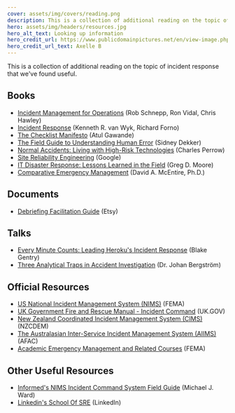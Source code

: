 ```yaml
---
cover: assets/img/covers/reading.png
description: This is a collection of additional reading on the topic of incident response that we've found useful.
hero: assets/img/headers/resources.jpg
hero_alt_text: Looking up information
hero_credit_url: https://www.publicdomainpictures.net/en/view-image.php?image=151506&picture=young-woman-my-computer
hero_credit_url_text: Axelle B
---
```


This is a collection of additional reading on the topic of incident response that we've found useful.

## Books

* [Incident Management for Operations](https://learning.oreilly.com/library/view/~/9781491917619/) (Rob Schnepp, Ron Vidal, Chris Hawley)
* [Incident Response](https://learning.oreilly.com/library/view/~/0596001304/) (Kenneth R. van Wyk, Richard Forno)
* [The Checklist Manifesto](http://atulgawande.com/book/the-checklist-manifesto/) (Atul Gawande)
* [The Field Guide to Understanding Human Error](https://www.amazon.com/Field-Guide-Understanding-Human-Error/dp/0754648265) (Sidney Dekker)
* [Normal Accidents: Living with High-Risk Technologies](https://www.amazon.com/Normal-Accidents-Living-High-Risk-Technologies/dp/0691004129) (Charles Perrow)
* [Site Reliability Engineering](https://sre.google/sre-book/table-of-contents/) (Google)
* [IT Disaster Response: Lessons Learned in the Field](https://www.amazon.com/Disaster-Response-Lessons-Learned-Field/dp/1484221834) (Greg D. Moore)
* [Comparative Emergency Management](https://training.fema.gov/hiedu/aemrc/booksdownload/compemmgmtbookproject/) (David A. McEntire, Ph.D.)

## Documents

* [Debriefing Facilitation Guide](https://extfiles.etsy.com/DebriefingFacilitationGuide.pdf) (Etsy)

## Talks

* [Every Minute Counts: Leading Heroku's Incident Response](https://www.heavybit.com/library/video/every-minute-counts-coordinating-herokus-incident-response/) (Blake Gentry)
* [Three Analytical Traps in Accident Investigation](https://www.youtube.com/watch?v=TqaFT-0cY7U) (Dr. Johan Bergström)

## Official Resources

* [US National Incident Management System (NIMS)](https://www.fema.gov/national-incident-management-system) (FEMA)
* [UK Government Fire and Rescue Manual - Incident Command](https://assets.publishing.service.gov.uk/government/uploads/system/uploads/attachment_data/file/7643/incidentcommand.pdf) (UK.GOV)
* [New Zealand Coordinated Incident Management System (CIMS)](https://www.civildefence.govt.nz/resources/coordinated-incident-management-system-cims-third-edition/) (NZCDEM)
* [The Australasian Inter-Service Incident Management System (AIIMS)](https://training.fema.gov/hiedu/docs/cem/comparative%20em%20-%20session%2021%20-%20handout%2021-1%20aiims%20manual.pdf) (AFAC)
* [Academic Emergency Management and Related Courses](https://training.fema.gov/hiedu/aemrc/) (FEMA)

## Other Useful Resources

* [Informed's NIMS Incident Command System Field Guide](https://www.amazon.com/gp/product/1284038408) (Michael J. Ward)
* [Linkedin's School Of SRE](https://linkedin.github.io/school-of-sre/) (LinkedIn)
